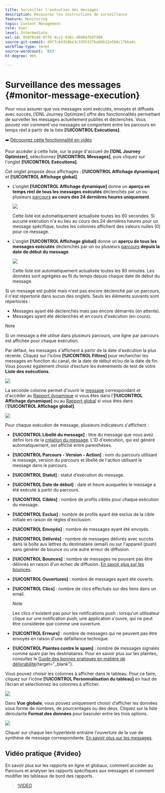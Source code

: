 ```yaml
---
title: Surveiller l'exécution des messages
description: Découvrez les instructions de surveillance
feature: Monitoring
topic: Content Management
role: User
level: Intermediate
exl-id: 950f8186-07f6-4cc1-936c-d0984fb0f988
source-git-commit: d9f7c64358be3c3355337ba0db12e5b8c17bba4c
workflow-type: tm+mt
source-wordcount: '653'
ht-degree: 96%

---
```


# Surveillance des messages {#monitor-message-execution}

Pour vous assurer que vos messages sont exécutés, envoyés et diffusés avec succès, [!DNL Journey Optimizer] offre des fonctionnalités permettant de surveiller les messages actuellement publiés et déclenchés. Vous pouvez voir comment vos messages se comportent entre les parcours <!--and APIs--> en temps réel à partir de la liste **[!UICONTROL Exécutions]**.

➡️ [Découvrez cette fonctionnalité en vidéo](#video)

Pour accéder à cette liste, sur la page d&#39;accueil de **[!DNL Journey Optimizer]**, sélectionnez **[!UICONTROL Messages]**, puis cliquez sur l&#39;onglet **[!UICONTROL Exécutions]**.

Cet onglet propose deux affichages : **[!UICONTROL Affichage dynamique]** et **[!UICONTROL Affichage global]**.

* L&#39;onglet **[!UICONTROL Affichage dynamique]** donne un **aperçu en temps réel de tous les messages exécutés** déclenchés par un ou plusieurs [parcours](../building-journeys/journey.md) **au cours des 24 dernières heures uniquement**.

   ![](assets/message-execution-tab-live.png)

   Cette liste est automatiquement actualisée toutes les 60 secondes. Si aucune exécution n&#39;a eu lieu au cours des 24 dernières heures pour un message spécifique, toutes les colonnes affichent des valeurs nulles (0) pour ce message.

* L&#39;onglet **[!UICONTROL Affichage global]** donne un **aperçu de tous les messages exécutés** déclenchés par un ou plusieurs [parcours](../building-journeys/journey.md) **depuis la date de début du message**.

   ![](assets/message-execution-tab-global.png)

   Cette liste est automatiquement actualisée toutes les 90 minutes. Les données sont agrégées au fil du temps depuis chaque date de début du message.

Si un message est publié mais n&#39;est pas encore déclenché par un parcours, il n&#39;est répertorié dans aucun des onglets. Seuls les éléments suivants sont répertoriés :
* Messages ayant été déclenchés mais pas encore démarrés (en attente).
* Messages ayant été déclenchés et en cours d&#39;exécution (en cours).

>[!NOTE]
>
>Si un message a été utilisé dans plusieurs parcours, une ligne par parcours est affichée pour chaque exécution.

Par défaut, les messages s&#39;affichent à partir de la date d&#39;exécution la plus récente. Cliquez sur l’icône **[!UICONTROL Filtres]** pour rechercher les messages en fonction du canal, de la date de début et/ou de la date de fin. Vous pouvez également choisir d’exclure les événements de test de votre **Liste des exécutions**.

![](assets/message-execution-tab-filters.png)

La <!--**[!UICONTROL Quick action]**-->seconde colonne permet d&#39;ouvrir le [message](create-message.md) correspondant et d&#39;accéder au [Rapport dynamique](../reports/live-report.md) si vous êtes dans l&#39;**[!UICONTROL Affichage dynamique]** ou au [Rapport global](../reports/global-report.md) si vous êtes dans l&#39;**[!UICONTROL Affichage global]**.

![](assets/message-execution-open-live-report.png)

Pour chaque exécution de message, plusieurs indicateurs s&#39;affichent :

* **[!UICONTROL Libellé du message]** : titre du message que vous avez défini lors de la [création du message](create-message.md). L&#39;ID d&#39;exécution, qui est généré automatiquement, est affiché entre parenthèses.

   <!--**[!UICONTROL Execution ID]**: Automatically generated identifier.
  **[!UICONTROL Source]**: Name of the journey leveraging that message.-->

* **[!UICONTROL Parcours - Version - Action]** : nom du parcours utilisant le message, version du parcours et libellé de l&#39;action utilisant le message dans le parcours.

* **[!UICONTROL Statut]** : statut d’exécution du message.

* **[!UICONTROL Date de début]** : date et heure auxquelles le message a été exécuté à partir du parcours.

* **[!UICONTROL Ciblés]** : nombre de profils ciblés pour chaque exécution du message.

* **[!UICONTROL Exclus]** : nombre de profils ayant été exclus de la cible initiale en raison de règles d&#39;exclusion.

* **[!UICONTROL Envoyés]** : nombre de messages ayant été envoyés.

* **[!UICONTROL Délivrés]** : nombre de messages délivrés avec succès dans la boîte aux lettres du destinataire (email) ou sur l&#39;appareil (push) sans générer de bounce ou une autre erreur de diffusion.

* **[!UICONTROL Bounces]** : nombre de messages ne pouvant pas être délivrés en raison d&#39;un échec de diffusion. [En savoir plus sur les bounces](suppression-list.md).

* **[!UICONTROL Ouvertures]** : nombre de messages ayant été ouverts.

* **[!UICONTROL Clics]** : nombre de clics effectués sur des liens dans un email.

   >[!NOTE]
   >
   >Les clics n&#39;existent pas pour les notifications push : lorsqu&#39;un utilisateur clique sur une notification push, une application s&#39;ouvre, qui ne peut être considérée que comme une ouverture.

* **[!UICONTROL Erreurs]** : nombre de messages qui ne peuvent pas être envoyés en raison d&#39;une défaillance technique.

* **[!UICONTROL Plaintes contre le spam]** : nombre de messages signalés comme spam par les destinataires. Pour en savoir plus sur les plaintes, consultez le [Guide des bonnes pratiques en matière de délivrabilité](https://experienceleague.adobe.com/docs/deliverability-learn/deliverability-best-practice-guide/metrics-for-deliverability/complaints.html?lang=fr#metrics-for-deliverability){target=&quot;_blank&quot;}.

Vous pouvez choisir les colonnes à afficher dans le tableau. Pour ce faire, cliquez sur l’icône **[!UICONTROL Personnalisation du tableau]** en haut de l’écran et sélectionnez les colonnes à afficher.

![](assets/message-execution-customize-table.png)

Dans **Vue globale**, vous pouvez uniquement choisir d’afficher les données sous forme de nombres, de pourcentages ou des deux. Cliquez sur la liste déroulante **Format des données** pour basculer entre les trois options.

![](assets/message-execution-data-format.png)

Cliquer sur chaque lien hypertexte entraîne l&#39;ouverture de la vue de synthèse de message correspondante. [En savoir plus sur les messages](create-message.md).

## Vidéo pratique {#video}

En savoir plus sur les rapports en ligne et globaux, comment accéder au Parcours et analyser les rapports spécifiques aux messages et comment modifier les tableaux de bord des rapports.

>[!VIDEO](https://video.tv.adobe.com/v/334108?quality=12)
